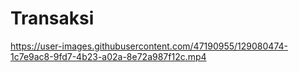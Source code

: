 # Transaksi
https://user-images.githubusercontent.com/47190955/129080474-1c7e9ac8-9fd7-4b23-a02a-8e72a987f12c.mp4
